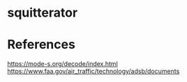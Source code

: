 # squitterator

# References
https://mode-s.org/decode/index.html
https://www.faa.gov/air_traffic/technology/adsb/documents
